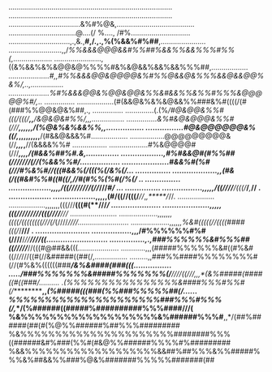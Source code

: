................................................................................
................................................................................
...................................&%#%@&,......................................
.................................@....(/ %...., /#%.............................
..............................,.,&.,**#,/.,.,%(%&&%#%##**,......................
..........................,,/*%%&&&@@@&&#%%##%&&%%&&%%%#%%(*,...................
.......................,((&%&&%&%&@@&@%%%%#&%&@&&%&&%&&%%%##,*..................
....................#,,#%%&&&@@&@@@@&%#%%@&&@&%%%&&@&&@@%&%/,..,................
....................%#%&&&@@&%@@&@@&%%&#&&%%&%%#%%%&@@@@@%#/,*.. ...............
..................(#(&&@&%&%&@&&%%###&%#((((/(#(###%%@@&@&%##,., ...............
..............(.(%*/#@&@@&%%#(((/(((/******,,******/&@&@&#%%/,,,................
...............&%#&@&@@@&%%#(///*******,,,,,,*****/(%@&%&%&&%%,,................
................#@&@@@@@@&%((/******,*,,,,,,,,,****/(#&&@&&&%#..................
.................@@@@@@@@@&(//*********,,**,*,******//(&&&&%%# .................
...................#%&@@@@#(///*************,,,,*****/(#&&%##%#.&,..............
..................,#%#&&@#(#%%##(////************///(//(%&&%%#/.................
....................#&&%#(%#(//*/#%&%#//**(((#&&%(/(((%(/&%(/... ...............
...................,,(#&(/((#&#%%#((#((/,**//#(#%%(%#(*/*%(/ ..  ...............
..................,,,,/((//////*****//(/***/***///*******#/  ... ...............
.................,,,,,/((////******/(((/***/***,*********// . ..................
..................,,,,,(#/((//******(((/***//*,*,*****/*//.   ..................
..................,,,,,,,(((///****(((#(**///**********/   .....................
....................,,,,,*(((/////////(((////*******///* .......................
...................,,,,,,,((((/((((((((///(/*(////*////.........................
...................,,,,,,%&#(((((//((((####(((/*/**/// . .......................
.................,,,/#%%%%%%#%#(////**/*//******////((..........................
...............,.,###%%%%%%&#%%%##((/////*****//(((#@##&&(((....................
............,,,(#####%%%%%%&#((#%&#((//*/*///((#(//&#####((##(/,................
.........,,###%%####%%%%%%%%#(//(#%&%((((((###***/&%&####(###(((................
...../###%%%%%%%&#####%%%%%%%(/**////((///**,,,*(&%#####(####((#((###/..........
.(%%%%%%%%%%%%%%%%&####%%%#%%#(/***********,,*(%#####(((###(%%###%%%%%##(/......
%%%%%%%%%%%%%%%%%%%%%###%%%#%%%(/****,****/(%######((#####%##########%%%####///(
%&%%%%%%%%%%%%%%%%%%%&%######%%%#**,,*/(##%######(##(#(%@%%######%##%%%#########
%&%%%%%%%%%%%%%%%%%%%%%%########%%%((######&#%###(%%#(#&@%%######%%%%#%#########
%&&%%%%%%%%%%%%%%%%%%%&&##%##%%%&%%#####%%%&%##&&%%###%@&%#######%%%%%#######(##